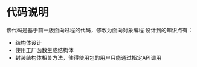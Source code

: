 # 代码说明

该代码是基于前一版面向过程的代码，修改为面向对象编程
设计到的知识点有：

+ 结构体设计
+ 使用工厂函数生成结构体
+ 封装结构体相关方法，使得使用包的用户只能通过指定API调用
